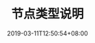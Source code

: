 ---
title: "节点类型说明"
date: 2019-03-11T12:50:54+08:00
draft: false
weight: 802
description: 节点类型
hidden: true
---